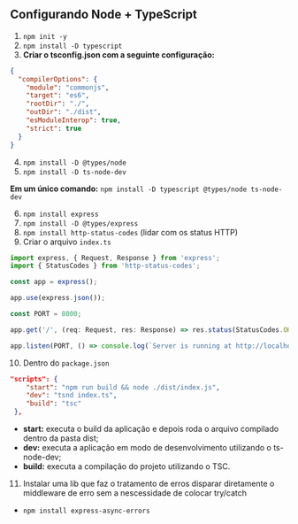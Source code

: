 ## Configurando Node + TypeScript

1. `npm init -y`
2. `npm install -D typescript`
3. **Criar o tsconfig.json com a seguinte configuração:**
```json
{
  "compilerOptions": {
    "module": "commonjs",
    "target": "es6",
    "rootDir": "./",
    "outDir": "./dist",
    "esModuleInterop": true,
    "strict": true
  }
}
```
4. `npm install -D @types/node`
5. `npm install -D ts-node-dev`

**Em um único comando:** `npm install -D typescript @types/node ts-node-dev`

6. `npm install express`
7. `npm install -D @types/express`
8. `npm install http-status-codes` (lidar com os status HTTP)
9. Criar o arquivo `index.ts`
```js
import express, { Request, Response } from 'express';
import { StatusCodes } from 'http-status-codes';

const app = express();

app.use(express.json());

const PORT = 8000;

app.get('/', (req: Request, res: Response) => res.status(StatusCodes.OK).send('Express + TypeScript'));

app.listen(PORT, () => console.log(`Server is running at http://localhost:${PORT}`));
```
10. Dentro do `package.json`
```json
"scripts": {
    "start": "npm run build && node ./dist/index.js",
    "dev": "tsnd index.ts",
    "build": "tsc"
 },
```
- **start:** executa o build da aplicação e depois roda o arquivo compilado dentro da pasta dist;
- **dev:** executa a aplicação em modo de desenvolvimento utilizando o ts-node-dev;
- **build:** executa a compilação do projeto utilizando o TSC.

11. Instalar uma lib que faz o tratamento de erros disparar diretamente o middleware de erro sem a nescessidade de colocar try/catch
- `npm install express-async-errors`